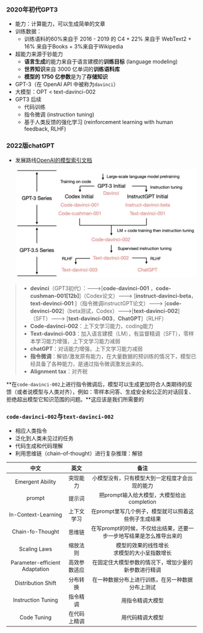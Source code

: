 ### 2020年初代GPT3

* 能力：计算能力，可以生成简单的文章
* 训练数据： 
  * 训练语料的60%来自于 2016 - 2019 的 C4 + 22% 来自于 WebText2 + 16% 来自于Books + 3%来自于Wikipedia
* 超能力来源于钞能力
  * **语言生成**的能力来自于语言建模的**训练目标** (language modeling)
  * **世界知识**来自 3000 亿单词的**训练语料库**
  * **模型的 1750 亿参数**是为了**存储知识**
* GPT-3（在 OpenAI API 中被称为`davinci`）
* 大模型：OPT  <  text-davinci-002 
* GPT3 后续
  * 代码训练
  * 指令微调 (instruction tuning) 
  * 基于人类反馈的强化学习 (reinforcement learning with human feedback, RLHF) 

### 2022版chatGPT

* 发展路线[OpenAI的模型索引文档](https://platform.openai.com/docs/models/overview)

  ![](assets/640.jpeg)

> * **devinci**（GPT3初代）：--->[**code-davinci-001** ，**code-cushman-001[12b]**]（Codex论文）--->  [**instruct-davinci-beta**，**text-devinci-001** ]（指令微调instructGPT论文）---> [**code-devinci-002**]（beta测试，Codex）--->[**text-davinci-002**]（SFT）---> [**text-davinci-003**，**ChatGPT**]（RLHF）
> * **Code-davinci-002**：上下文学习能力，coding能力
> * **Text-davinci-003**：加入语言建模（LM），有监督精调（SFT），零样本学习能力增强，上下文学习能力减弱
> * **chatGPT**：对话能力增强，上下文学习能力减弱
> * **指令微调**：解锁/激发原有能力，在大量数据的预训练的情况下，模型已经具备了各种能力，是通过指令微调激发出来的。
> * **Alignment tax**：对齐税

**在`code-davinci-002`上进行指令微调后，模型可以生成更加符合人类期待的反馈（或者说模型与人类对齐），例如：零样本问答、生成安全和公正的对话回复、拒绝超出模型它知识范围的问题。**这应该是我们所需要的

### `code-davinci-002`与`text-davinci-002`

* 相应人类指令
* 泛化到人类未见过的任务
* 代码生成和代码理解
* 利用思维链（chain-of-thought）进行复杂推理：解锁

|中文|英文|备注|
| :------: | :--: | :------: |
|Emergent Ability|突现能力|小模型没有，只有模型大到一定程度才会出现的能力|
|prompt|提示词|把prompt输入给大模型，大模型给出completion|
|In-Context-Learning|上下文学习|在prompt里写几个例子，模型就可以照着这些例子生成结果|
|Chain-fo-Thought|思维链|在写prompt的时候，不仅给出结果，还要一步一步地写结果是怎么推导出来的|
|Scaling Laws|缩放法则|模型的效果的线性增长<br/>求模型的大小呈指数增长|
|Parameter-efficient Adaptation|高效参数适应|在固定住大模型参数的情况下，增加少量的新参数进行精调|
|Distribution Shift|分布转换|在一种数据分布上进行训练，在另一种数据分布上测试|
|Instruction Tuning|指令精调|用指令精调大模型|
|Code Tuning|在代码上精调|用代码精调大模型|
